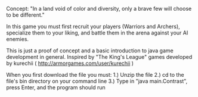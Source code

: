 Concept: "In a land void of color and diversity, only a brave few will choose to be different."

In this game you must first recruit your players (Warriors and Archers), specialize them to your liking, and battle them 
in the arena against your AI enemies. 

This is just a proof of concept and a basic introduction to java game development in general.
Inspired by "The King's League" games developed by kurechii ( http://armorgames.com/user/kurechii )

When you first download the file you must:
  1.) Unzip the file
  2.) cd to the file's bin directory on your command line
  3.) Type in "java main.Contrast", press Enter, and the program should run
